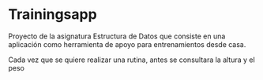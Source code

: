 # Trainingsapp
 Proyecto de la asignatura Estructura de Datos que consiste en una aplicación como herramienta de apoyo para entrenamientos desde casa.

 Cada vez que se quiere realizar una rutina, antes se consultara la altura y el peso
